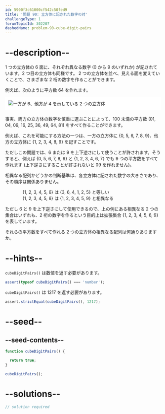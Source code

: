 ```yaml
---
id: 5900f3c61000cf542c50fed9
title: '問題 90: 立方体に記された数字の対'
challengeType: 1
forumTopicId: 302207
dashedName: problem-90-cube-digit-pairs
---
```


# --description--

1 つの立方体の 6 面に、それぞれ異なる数字 (0 から 9 のいずれか) が記されています。2 つ目の立方体も同様です。 2 つの立方体を並べ、見える面を変えていくことで、さまざまな 2 桁の数字を作ることができます。

例えば、次のように平方数 64 を作れます。

<img alt="一方が 6、他方が 4 を示している 2 つの立方体" src="https://cdn-media-1.freecodecamp.org/project-euler/cube-digit-pairs.png" style="background-color: white; padding: 10px; display: block; margin-right: auto; margin-left: auto; margin-bottom: 1.2rem;" />

事実、両方の立方体の数字を慎重に選ぶことによって、100 未満の平方数 (01, 04, 09, 16, 25, 36, 49, 64, 81) をすべて作ることができます。

例えば、これを可能にする方法の一つは、一方の立方体に {0, 5, 6, 7, 8, 9}、他方の立方体に {1, 2, 3, 4, 8, 9} を記すことです。

ただしこの問題では、6 または 9 を上下逆さにして使うことが許されます。そうすると、例えば {0, 5, 6, 7, 8, 9} と {1, 2, 3, 4, 6, 7} でも 9 つの平方数をすべて作れます (上下逆さにすることが許されないと 09 を作れません)。

相異なる配列かどうかの判断基準は、各立方体に記された数字の大きさであり、その順序は関係ありません。

<div style="margin-left: 4em;">
  {1, 2, 3, 4, 5, 6} は {3, 6, 4, 1, 2, 5} と等しい<br>
  {1, 2, 3, 4, 5, 6} は {1, 2, 3, 4, 5, 9} と相異なる
</div>

ただし 6 と 9 を上下逆さにして使用できるので、上の例にある相異なる 2 つの集合はいずれも、2 桁の数字を作るという目的上は拡張集合 {1, 2, 3, 4, 5, 6, 9} を表しています。

それらの平方数をすべて作れる 2 つの立方体の相異なる配列は何通りありますか。

# --hints--

`cubeDigitPairs()` は数値を返す必要があります。

```js
assert(typeof cubeDigitPairs() === 'number');
```

`cubeDigitPairs()` は 1217 を返す必要があります。

```js
assert.strictEqual(cubeDigitPairs(), 1217);
```

# --seed--

## --seed-contents--

```js
function cubeDigitPairs() {

  return true;
}

cubeDigitPairs();
```

# --solutions--

```js
// solution required
```
